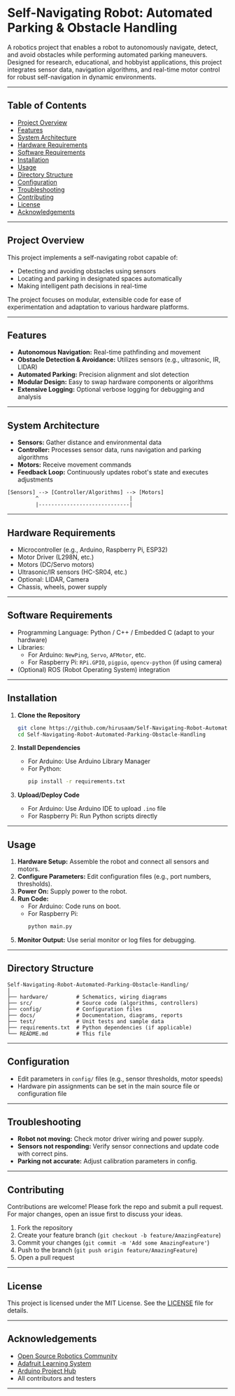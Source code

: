 # Self-Navigating Robot: Automated Parking & Obstacle Handling

A robotics project that enables a robot to autonomously navigate, detect, and avoid obstacles while performing automated parking maneuvers. Designed for research, educational, and hobbyist applications, this project integrates sensor data, navigation algorithms, and real-time motor control for robust self-navigation in dynamic environments.

---

## Table of Contents

- [Project Overview](#project-overview)
- [Features](#features)
- [System Architecture](#system-architecture)
- [Hardware Requirements](#hardware-requirements)
- [Software Requirements](#software-requirements)
- [Installation](#installation)
- [Usage](#usage)
- [Directory Structure](#directory-structure)
- [Configuration](#configuration)
- [Troubleshooting](#troubleshooting)
- [Contributing](#contributing)
- [License](#license)
- [Acknowledgements](#acknowledgements)

---

## Project Overview

This project implements a self-navigating robot capable of:
- Detecting and avoiding obstacles using sensors
- Locating and parking in designated spaces automatically
- Making intelligent path decisions in real-time

The project focuses on modular, extensible code for ease of experimentation and adaptation to various hardware platforms.

---

## Features

- **Autonomous Navigation:** Real-time pathfinding and movement
- **Obstacle Detection & Avoidance:** Utilizes sensors (e.g., ultrasonic, IR, LIDAR)
- **Automated Parking:** Precision alignment and slot detection
- **Modular Design:** Easy to swap hardware components or algorithms
- **Extensive Logging:** Optional verbose logging for debugging and analysis

---

## System Architecture

- **Sensors:** Gather distance and environmental data
- **Controller:** Processes sensor data, runs navigation and parking algorithms
- **Motors:** Receive movement commands
- **Feedback Loop:** Continuously updates robot's state and executes adjustments

```
[Sensors] --> [Controller/Algorithms] --> [Motors]
         ^                             |
         |-----------------------------|
```

---

## Hardware Requirements

- Microcontroller (e.g., Arduino, Raspberry Pi, ESP32)
- Motor Driver (L298N, etc.)
- Motors (DC/Servo motors)
- Ultrasonic/IR sensors (HC-SR04, etc.)
- Optional: LIDAR, Camera
- Chassis, wheels, power supply

---

## Software Requirements

- Programming Language: Python / C++ / Embedded C (adapt to your hardware)
- Libraries:
    - For Arduino: `NewPing`, `Servo`, `AFMotor`, etc.
    - For Raspberry Pi: `RPi.GPIO`, `pigpio`, `opencv-python` (if using camera)
- (Optional) ROS (Robot Operating System) integration

---

## Installation

1. **Clone the Repository**
    ```bash
    git clone https://github.com/hirusaam/Self-Navigating-Robot-Automated-Parking-Obstacle-Handling.git
    cd Self-Navigating-Robot-Automated-Parking-Obstacle-Handling
    ```

2. **Install Dependencies**
    - For Arduino: Use Arduino Library Manager
    - For Python:
        ```bash
        pip install -r requirements.txt
        ```

3. **Upload/Deploy Code**
    - For Arduino: Use Arduino IDE to upload `.ino` file
    - For Raspberry Pi: Run Python scripts directly

---

## Usage

1. **Hardware Setup:** Assemble the robot and connect all sensors and motors.
2. **Configure Parameters:** Edit configuration files (e.g., port numbers, thresholds).
3. **Power On:** Supply power to the robot.
4. **Run Code:** 
    - For Arduino: Code runs on boot.
    - For Raspberry Pi: 
        ```bash
        python main.py
        ```
5. **Monitor Output:** Use serial monitor or log files for debugging.

---

## Directory Structure

```
Self-Navigating-Robot-Automated-Parking-Obstacle-Handling/
│
├── hardware/         # Schematics, wiring diagrams
├── src/              # Source code (algorithms, controllers)
├── config/           # Configuration files
├── docs/             # Documentation, diagrams, reports
├── test/             # Unit tests and sample data
├── requirements.txt  # Python dependencies (if applicable)
└── README.md         # This file
```

---

## Configuration

- Edit parameters in `config/` files (e.g., sensor thresholds, motor speeds)
- Hardware pin assignments can be set in the main source file or configuration file

---

## Troubleshooting

- **Robot not moving:** Check motor driver wiring and power supply.
- **Sensors not responding:** Verify sensor connections and update code with correct pins.
- **Parking not accurate:** Adjust calibration parameters in config.

---

## Contributing

Contributions are welcome! Please fork the repo and submit a pull request. For major changes, open an issue first to discuss your ideas.

1. Fork the repository
2. Create your feature branch (`git checkout -b feature/AmazingFeature`)
3. Commit your changes (`git commit -m 'Add some AmazingFeature'`)
4. Push to the branch (`git push origin feature/AmazingFeature`)
5. Open a pull request

---

## License

This project is licensed under the MIT License. See the [LICENSE](LICENSE) file for details.

---

## Acknowledgements

- [Open Source Robotics Community](https://www.ros.org/)
- [Adafruit Learning System](https://learn.adafruit.com/)
- [Arduino Project Hub](https://create.arduino.cc/projecthub)
- All contributors and testers

---
